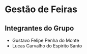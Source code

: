 # Gestão de Feiras

## Integrantes do Grupo
- Gustavo Felipe Penha do Monte
- Lucas Carvalho do Espirito Santo

